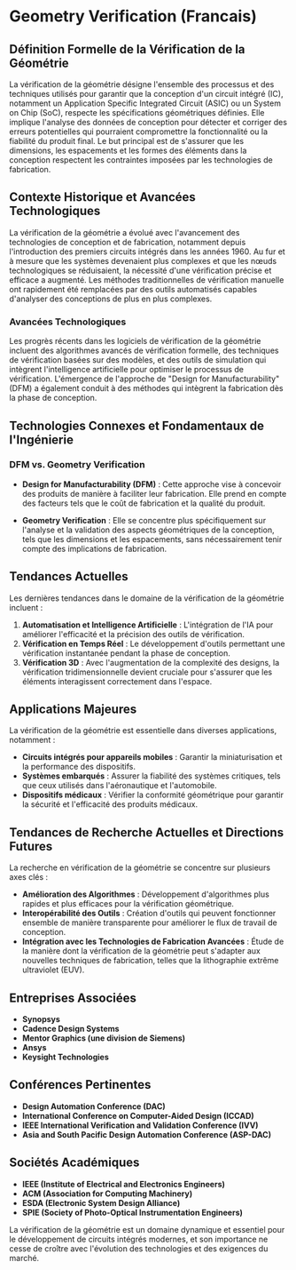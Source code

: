 # Geometry Verification (Francais)

## Définition Formelle de la Vérification de la Géométrie

La vérification de la géométrie désigne l'ensemble des processus et des techniques utilisés pour garantir que la conception d'un circuit intégré (IC), notamment un Application Specific Integrated Circuit (ASIC) ou un System on Chip (SoC), respecte les spécifications géométriques définies. Elle implique l'analyse des données de conception pour détecter et corriger des erreurs potentielles qui pourraient compromettre la fonctionnalité ou la fiabilité du produit final. Le but principal est de s'assurer que les dimensions, les espacements et les formes des éléments dans la conception respectent les contraintes imposées par les technologies de fabrication.

## Contexte Historique et Avancées Technologiques

La vérification de la géométrie a évolué avec l'avancement des technologies de conception et de fabrication, notamment depuis l'introduction des premiers circuits intégrés dans les années 1960. Au fur et à mesure que les systèmes devenaient plus complexes et que les nœuds technologiques se réduisaient, la nécessité d'une vérification précise et efficace a augmenté. Les méthodes traditionnelles de vérification manuelle ont rapidement été remplacées par des outils automatisés capables d'analyser des conceptions de plus en plus complexes.

### Avancées Technologiques

Les progrès récents dans les logiciels de vérification de la géométrie incluent des algorithmes avancés de vérification formelle, des techniques de vérification basées sur des modèles, et des outils de simulation qui intègrent l'intelligence artificielle pour optimiser le processus de vérification. L'émergence de l'approche de "Design for Manufacturability" (DFM) a également conduit à des méthodes qui intègrent la fabrication dès la phase de conception.

## Technologies Connexes et Fondamentaux de l'Ingénierie

### DFM vs. Geometry Verification

- **Design for Manufacturability (DFM)** : Cette approche vise à concevoir des produits de manière à faciliter leur fabrication. Elle prend en compte des facteurs tels que le coût de fabrication et la qualité du produit.
  
- **Geometry Verification** : Elle se concentre plus spécifiquement sur l'analyse et la validation des aspects géométriques de la conception, tels que les dimensions et les espacements, sans nécessairement tenir compte des implications de fabrication.

## Tendances Actuelles

Les dernières tendances dans le domaine de la vérification de la géométrie incluent :

1. **Automatisation et Intelligence Artificielle** : L'intégration de l'IA pour améliorer l'efficacité et la précision des outils de vérification.
2. **Vérification en Temps Réel** : Le développement d'outils permettant une vérification instantanée pendant la phase de conception.
3. **Vérification 3D** : Avec l'augmentation de la complexité des designs, la vérification tridimensionnelle devient cruciale pour s'assurer que les éléments interagissent correctement dans l'espace.

## Applications Majeures

La vérification de la géométrie est essentielle dans diverses applications, notamment :

- **Circuits intégrés pour appareils mobiles** : Garantir la miniaturisation et la performance des dispositifs.
- **Systèmes embarqués** : Assurer la fiabilité des systèmes critiques, tels que ceux utilisés dans l'aéronautique et l'automobile.
- **Dispositifs médicaux** : Vérifier la conformité géométrique pour garantir la sécurité et l'efficacité des produits médicaux.

## Tendances de Recherche Actuelles et Directions Futures

La recherche en vérification de la géométrie se concentre sur plusieurs axes clés :

- **Amélioration des Algorithmes** : Développement d'algorithmes plus rapides et plus efficaces pour la vérification géométrique.
- **Interopérabilité des Outils** : Création d'outils qui peuvent fonctionner ensemble de manière transparente pour améliorer le flux de travail de conception.
- **Intégration avec les Technologies de Fabrication Avancées** : Étude de la manière dont la vérification de la géométrie peut s'adapter aux nouvelles techniques de fabrication, telles que la lithographie extrême ultraviolet (EUV).

## Entreprises Associées

- **Synopsys**
- **Cadence Design Systems**
- **Mentor Graphics (une division de Siemens)**
- **Ansys**
- **Keysight Technologies**

## Conférences Pertinentes

- **Design Automation Conference (DAC)**
- **International Conference on Computer-Aided Design (ICCAD)**
- **IEEE International Verification and Validation Conference (IVV)**
- **Asia and South Pacific Design Automation Conference (ASP-DAC)**

## Sociétés Académiques

- **IEEE (Institute of Electrical and Electronics Engineers)**
- **ACM (Association for Computing Machinery)**
- **ESDA (Electronic System Design Alliance)**
- **SPIE (Society of Photo-Optical Instrumentation Engineers)**

La vérification de la géométrie est un domaine dynamique et essentiel pour le développement de circuits intégrés modernes, et son importance ne cesse de croître avec l'évolution des technologies et des exigences du marché.